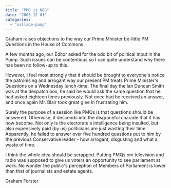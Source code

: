 ```yaml
---
title: "PMG is NBG"
date: "2003-12-01"
categories: 
  - "village-pump"
---
```


Graham raises objections to the way our Prime Minister be-little PM Questions in the House of Commons

A few months ago, our Editor asked for the odd bit of political input in the Pump. Such issues can be contentious so I can quite understand why there has been no follow-up to this.

However, I feel most strongly that it should be brought to everyone's notice the patronising and arrogant way our present PM treats Prime Minister's Questions on a Wednesday lunch-time. The final day the Ian Duncan Smith was at the despatch box, he said he would ask the same question that he had asked eighteen times previously. Not once had he received an answer, and once again Mr. Blair took great glee in frustrating him.

Surely the purpose of a session like PMQs is that questions should be answered. Otherwise, it descends into the disgraceful charade that it has now become. Not only is the electorate's intelligence being insulted, but also expensively paid (by us) politicians are just wasting their time. Apparently, he failed to answer over five hundred questions put to him by the previous Conservative leader - how arrogant, disgusting and what a waste of time.

I think the whole idea should be scrapped. Putting PMQs om television and radio was supposed to give us voters an opportunity to see parliament at work. No wonder the public's perception of Members of Parliament is lower than that of journalists and estate agents.

Graham Forster
